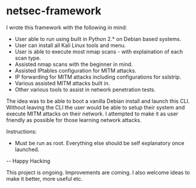 # netsec-framework

I wrote this framework with the following in mind:

- User able to run using built in Python 2.* on Debian based systems.
- User can install all Kali Linux tools and menu.
- User is able to execute most nmap scans - with explaination of each scan type.
- Assisted nmap scans with the beginner in mind.
- Assisted IPtables configuration for MITM attacks.
- IP forwarding for MITM attacks including configurations for sslstrip.
- Various assisted MITM attacks built in.
- Other various tools to assist in network penetration tests.


The idea was to be able to boot a vanilla Debian install and launch this CLI. 
Without leaving the CLI the user would be able to setup their system and execute MITM attacks on their network.
I attempted to make it as user friendly as possible for those learning network attacks.

Instructions:
- Must be run as root. Everything else should be self explanatory once launched. 

-- Happy Hacking


This project is ongoing. Improvements are coming. I also welcome ideas to make it better, more useful etc.
